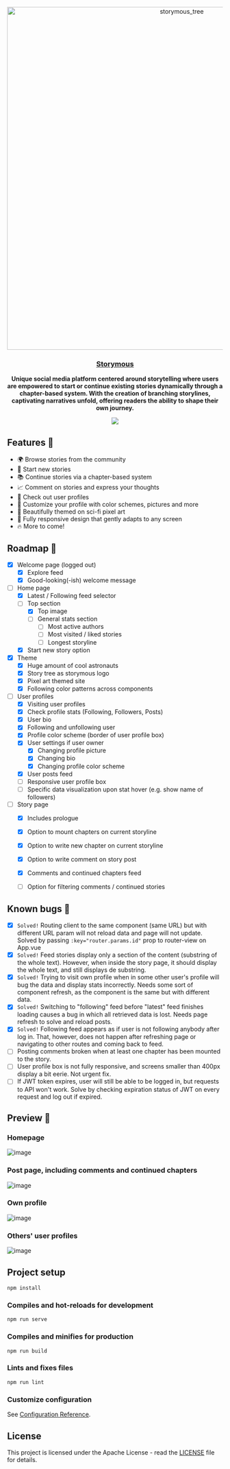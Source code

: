 <p align="center">
  <img src="https://github.com/aleixfortm/storymous/assets/95043218/97013ee7-c787-4587-adfe-6650a9c29f3b" alt="storymous_tree" width="800" height="auto">
</p>
<!--![storymous-forest-min](https://github.com/aleixfortm/storymous/assets/95043218/97013ee7-c787-4587-adfe-6650a9c29f3b)-->


###  **<p align="center">[Storymous](https://www.storymous.com)</p>**



<p align="center"><strong>Unique social media platform centered around storytelling where users are empowered to start or continue existing stories dynamically through a chapter-based system. With the creation of branching storylines, captivating narratives unfold, offering readers the ability to shape their own journey.</strong></p>

<p align="center">
  <a href="https://skillicons.dev">
    <img src="https://skillicons.dev/icons?i=vue,js,mongodb,python,flask" />
  </a>
</p>

## Features 🧰
- 🌍 Browse stories from the community
- 🌟 Start new stories
- 📚 Continue stories via a chapter-based system
- 📈 Comment on stories and express your thoughts
- 🙌 Check out user profiles
- 🎈 Customize your profile with color schemes, pictures and more
- 🧩 Beautifully themed on sci-fi pixel art
- 📱 Fully responsive design that gently adapts to any screen
- 🔥 More to come!

## Roadmap 📜
- [x] Welcome page (logged out)
  - [x] Explore feed
  - [x] Good-looking(-ish) welcome message  
- [ ] Home page
  - [x] Latest / Following feed selector
  - [ ] Top section
    - [x] Top image
    - [ ] General stats section
      - [ ] Most active authors
      - [ ] Most visited / liked stories
      - [ ] Longest storyline
  - [x] Start new story option
- [x] Theme
  - [x] Huge amount of cool astronauts
  - [x] Story tree as storymous logo 
  - [x] Pixel art themed site
  - [x] Following color patterns across components
- [ ] User profiles
  - [x] Visiting user profiles
  - [x] Check profile stats (Following, Followers, Posts)
  - [x] User bio
  - [x] Following and unfollowing user
  - [x] Profile color scheme (border of user profile box)
  - [x] User settings if user owner
    - [x] Changing profile picture
    - [x] Changing bio
    - [x] Changing profile color scheme
  - [x] User posts feed
  - [ ] Responsive user profile box
  - [ ] Specific data visualization upon stat hover (e.g. show name of followers)
- [ ] Story page
  - [x] Includes prologue
  - [x] Option to mount chapters on current storyline
  - [x] Option to write new chapter on current storyline
  - [x] Option to write comment on story post
  - [x] Comments and continued chapters feed
  - [ ] Option for filtering comments / continued stories
  



## Known bugs 🐛
- [x] <code>Solved!</code> Routing client to the same component (same URL) but with different URL param will not reload data and page will not update. Solved by passing <code>:key="router.params.id"</code> prop to router-view on App.vue
- [x] <code>Solved!</code> Feed stories display only a section of the content (substring of the whole text). However, when inside the story page, it should display the whole text, and still displays de substring.
- [x] <code>Solved!</code> Trying to visit own profile when in some other user's profile will bug the data and display stats incorrectly. Needs some sort of component refresh, as the component is the same but with different data.
- [x] <code>Solved!</code> Switching to "following" feed before "latest" feed finishes loading causes a bug in which all retrieved data is lost. Needs page refresh to solve and reload posts. 
- [x] <code>Solved!</code> Following feed appears as if user is not following anybody after log in. That, however, does not happen after refreshing page or navigating to other routes and coming back to feed.
- [ ] Posting comments broken when at least one chapter has been mounted to the story.
- [ ] User profile box is not fully responsive, and screens smaller than 400px display a bit eerie. Not urgent fix.
- [ ] If JWT token expires, user will still be able to be logged in, but requests to API won't work. Solve by checking expiration status of JWT on every request and log out if expired.

## Preview 👀

### Homepage
![image](https://github.com/aleixfortm/storymous/assets/95043218/5c57db4c-41d9-4a21-9453-44f4513b472b)

### Post page, including comments and continued chapters
![image](https://github.com/aleixfortm/storymous/assets/95043218/01a04a84-b495-4c31-b6c6-07ffa2e9b766)



### Own profile
![image](https://github.com/aleixfortm/storymous/assets/95043218/91976897-b320-4e47-bac8-7c03492031c1)

### Others' user profiles
![image](https://github.com/aleixfortm/storymous/assets/95043218/c9e0f2ea-3921-413c-9c47-f1e2cec929bd)


## Project setup
```
npm install
```

### Compiles and hot-reloads for development
```
npm run serve
```

### Compiles and minifies for production
```
npm run build
```

### Lints and fixes files
```
npm run lint
```

### Customize configuration
See [Configuration Reference](https://cli.vuejs.org/config/).

## License
This project is licensed under the Apache License - read the [LICENSE](https://www.apache.org/licenses/LICENSE-2.0) file for details.
